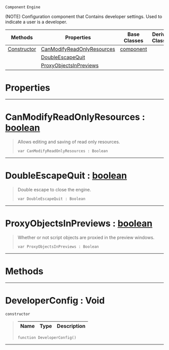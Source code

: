  `Component` `Engine`



(NOTE) Configuration component that Contains developer settings. Used to indicate a user is a developer.

|Methods|Properties|Base Classes|Derived Classes|
|---|---|---|---|
|[ Constructor](developerconfig.md#developerconfig-void)|[ CanModifyReadOnlyResources](developerconfig.md#canmodifyreadonlyresourc)|[component](component.md)| |
| |[ DoubleEscapeQuit](developerconfig.md#doubleescapequit-zilch-en)| | |
| |[ ProxyObjectsInPreviews](developerconfig.md#proxyobjectsinpreviews-z)| | |


 #  Properties


---  
 #  CanModifyReadOnlyResources : [boolean](../nada_base_types/boolean.md)

> Allows editing and saving of read only resources.
> ``` lang=cpp, name=Nada
> var CanModifyReadOnlyResources : Boolean


---  
 #  DoubleEscapeQuit : [boolean](../nada_base_types/boolean.md)

> Double escape to close the engine.
> ``` lang=cpp, name=Nada
> var DoubleEscapeQuit : Boolean


---  
 #  ProxyObjectsInPreviews : [boolean](../nada_base_types/boolean.md)

> Whether or not script objects are proxied in the preview windows.
> ``` lang=cpp, name=Nada
> var ProxyObjectsInPreviews : Boolean


---  
 #  Methods


---  
 #  DeveloperConfig : Void

 `constructor`

> 
> |Name|Type|Description|
> |---|---|---|
> ``` lang=cpp, name=Nada
> function DeveloperConfig()
> ``` 


---  
 

 